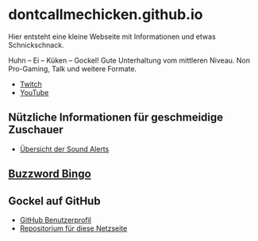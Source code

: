# dontcallmechicken.github.io
Hier entsteht eine kleine Webseite mit Informationen und etwas Schnickschnack.

Huhn – Ei – Küken – Gockel! Gute Unterhaltung vom mittleren Niveau. Non Pro-Gaming, Talk und weitere Formate.

+ [Twitch](https://www.twitch.tv/dontcallmechicken)
+ [YouTube](https://www.youtube.com/channel/UCA1mifjFo7ImSZeXYBL1j6g)

## Nützliche Informationen für geschmeidige Zuschauer
+ [Übersicht der Sound Alerts](info/sounds.md)

## [Buzzword Bingo](buzzword-bingo/)


## Gockel auf GitHub
+ [GitHub Benutzerprofil](https://github.com/dontcallmechicken)
+ [Repositorium für diese Netzseite](https://github.com/dontcallmechicken/dontcallmechicken.github.io)

